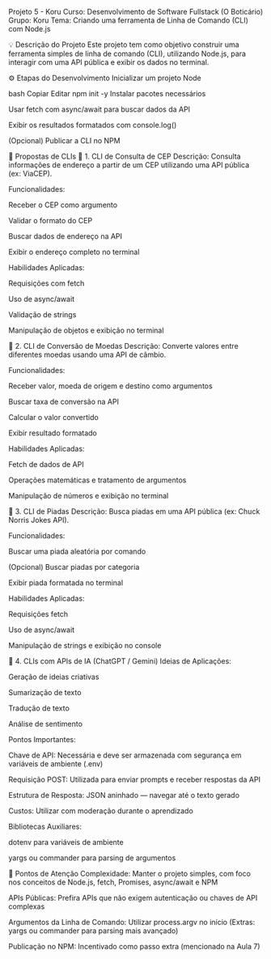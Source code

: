 Projeto 5 - Koru
Curso: Desenvolvimento de Software Fullstack (O Boticário)
Grupo: Koru
Tema: Criando uma ferramenta de Linha de Comando (CLI) com Node.js

💡 Descrição do Projeto
Este projeto tem como objetivo construir uma ferramenta simples de linha de comando (CLI), utilizando Node.js, para interagir com uma API pública e exibir os dados no terminal.

⚙️ Etapas do Desenvolvimento
Inicializar um projeto Node

bash
Copiar
Editar
npm init -y
Instalar pacotes necessários

Usar fetch com async/await para buscar dados da API

Exibir os resultados formatados com console.log()

(Opcional) Publicar a CLI no NPM

🔧 Propostas de CLIs
🔹 1. CLI de Consulta de CEP
Descrição:
Consulta informações de endereço a partir de um CEP utilizando uma API pública (ex: ViaCEP).

Funcionalidades:

Receber o CEP como argumento

Validar o formato do CEP

Buscar dados de endereço na API

Exibir o endereço completo no terminal

Habilidades Aplicadas:

Requisições com fetch

Uso de async/await

Validação de strings

Manipulação de objetos e exibição no terminal

🔹 2. CLI de Conversão de Moedas
Descrição:
Converte valores entre diferentes moedas usando uma API de câmbio.

Funcionalidades:

Receber valor, moeda de origem e destino como argumentos

Buscar taxa de conversão na API

Calcular o valor convertido

Exibir resultado formatado

Habilidades Aplicadas:

Fetch de dados de API

Operações matemáticas e tratamento de argumentos

Manipulação de números e exibição no terminal

🔹 3. CLI de Piadas
Descrição:
Busca piadas em uma API pública (ex: Chuck Norris Jokes API).

Funcionalidades:

Buscar uma piada aleatória por comando

(Opcional) Buscar piadas por categoria

Exibir piada formatada no terminal

Habilidades Aplicadas:

Requisições fetch

Uso de async/await

Manipulação de strings e exibição no console

🔹 4. CLIs com APIs de IA (ChatGPT / Gemini)
Ideias de Aplicações:

Geração de ideias criativas

Sumarização de texto

Tradução de texto

Análise de sentimento

Pontos Importantes:

Chave de API: Necessária e deve ser armazenada com segurança em variáveis de ambiente (.env)

Requisição POST: Utilizada para enviar prompts e receber respostas da API

Estrutura de Resposta: JSON aninhado — navegar até o texto gerado

Custos: Utilizar com moderação durante o aprendizado

Bibliotecas Auxiliares:

dotenv para variáveis de ambiente

yargs ou commander para parsing de argumentos

📌 Pontos de Atenção
Complexidade:
Manter o projeto simples, com foco nos conceitos de Node.js, fetch, Promises, async/await e NPM

APIs Públicas:
Prefira APIs que não exigem autenticação ou chaves de API complexas

Argumentos da Linha de Comando:
Utilizar process.argv no início
(Extras: yargs ou commander para parsing mais avançado)

Publicação no NPM:
Incentivado como passo extra (mencionado na Aula 7)


